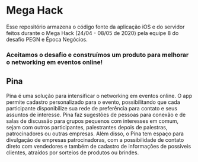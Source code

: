 # Mega Hack
Esse repositório armazena o código fonte da aplicação iOS e do servidor feitos durante o Mega Hack (24/04 - 08/05 de 2020) pela equipe 8 do desafio PEGN e Época Negócios.

### Aceitamos o desafio e construímos um produto para melhorar o networking em eventos online!


## Pina
Pina é uma solução para intensificar o networking em eventos online. O app permite cadastro personalizado para o evento, possibilitando que cada participante disponibilize sua rede de preferência para contato e seus assuntos de interesse. Pina faz sugestões de pessoas para conexão e de salas de discussão para grupos pequenos com interesses em comum, sejam com outros participantes, palestrantes depois de palestras, patrocinadores ou outras empresas. Além disso, o Pina tem espaço para divulgação de empresas patrocinadoras, com a possibilidade de contato direto com vendedores e também de cadastro de informações de possíveis clientes, atraídos por sorteios de produtos ou brindes.